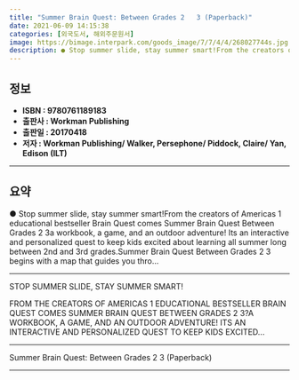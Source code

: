 ```yaml
---
title: "Summer Brain Quest: Between Grades 2   3 (Paperback)"
date: 2021-06-09 14:15:38
categories: [외국도서, 해외주문원서]
image: https://bimage.interpark.com/goods_image/7/7/4/4/268027744s.jpg
description: ● Stop summer slide, stay summer smart!From the creators of Americas 1 educational bestseller Brain Quest comes Summer Brain Quest Between Grades 2 3a workboo
---
```


## **정보**

- **ISBN : 9780761189183**
- **출판사 : Workman Publishing**
- **출판일 : 20170418**
- **저자 : Workman Publishing/ Walker, Persephone/ Piddock, Claire/ Yan, Edison (ILT)**

------



## **요약**

●  Stop summer slide, stay summer smart!From the creators of Americas 1 educational bestseller Brain Quest comes Summer Brain Quest Between Grades 2  3a workbook, a game, and an outdoor adventure! Its an interactive and personalized quest to keep kids excited about learning all summer long between 2nd and 3rd grades.Summer Brain Quest Between Grades 2  3 begins with a map that guides you thro...

------

STOP SUMMER SLIDE, STAY SUMMER SMART!

FROM THE CREATORS OF AMERICAS 1 EDUCATIONAL BESTSELLER BRAIN QUEST COMES SUMMER BRAIN QUEST BETWEEN GRADES 2  3?A WORKBOOK, A GAME, AND AN OUTDOOR ADVENTURE! ITS AN INTERACTIVE AND PERSONALIZED QUEST TO KEEP KIDS EXCITED... 

------


Summer Brain Quest: Between Grades 2   3 (Paperback) 

------


